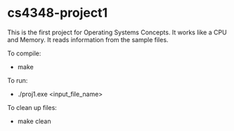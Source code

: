 # cs4348-project1

This is the first project for Operating Systems Concepts. It works like a CPU and Memory. It reads information from the sample files. 

To compile:
- make

To run:
- ./proj1.exe <input_file_name> <timer interrupt value>
  
To clean up files:
- make clean
